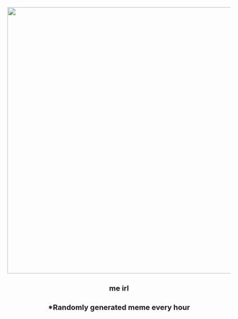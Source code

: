 <p align="center">
        <img src="https://i.redd.it/4zkwvenep3h91.jpg" width="600" height="600">
        </p>
        <h3 align="center">me irl</h3>
        <h3 align="center">*Randomly generated meme every hour</h3>
    